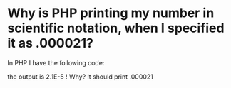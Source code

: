 
# Why is PHP printing my number in scientific notation, when I specified it as .000021?

In PHP I have the following code:
<?PHP
  $var = .000021;
  echo $var;
?>

the output is 2.1E-5  !
Why? it should print .000021

        